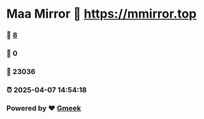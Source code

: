 # Maa Mirror :link: https://mmirror.top 
### :page_facing_up: [8](https://mmirror.top/tag.html) 
### :speech_balloon: 0 
### :hibiscus: 23036 
### :alarm_clock: 2025-04-07 14:54:18 
### Powered by :heart: [Gmeek](https://github.com/Meekdai/Gmeek)
